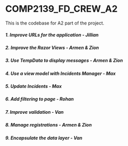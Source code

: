 # COMP2139_FD_CREW_A2
This is the codebase for A2 part of the project.



##### 1. Improve URLs for the application         - Jillian
##### 2. Improve the Razor Views                  - Armen & Zion
##### 3. Use TempData to display messages         - Armen & Zion
##### 4. Use a view model with Incidents Manager  - Max
##### 5. Update Incidents                         - Max
##### 6. Add filtering to page                    - Rohan
##### 7. Improve validation                       - Van
##### 8. Manage registrations                     - Armen & Zion
##### 9. Encapsulate the data layer               - Van
